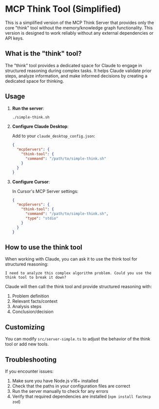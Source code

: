 # MCP Think Tool (Simplified)

This is a simplified version of the MCP Think Server that provides only the core "think" tool without the memory/knowledge graph functionality. This version is designed to work reliably without any external dependencies or API keys.

## What is the "think" tool?

The "think" tool provides a dedicated space for Claude to engage in structured reasoning during complex tasks. It helps Claude validate prior steps, analyze information, and make informed decisions by creating a dedicated space for thinking.

## Usage

1. **Run the server**:

   ```bash
   ./simple-think.sh
   ```

2. **Configure Claude Desktop**:

   Add to your `claude_desktop_config.json`:

   ```json
   {
     "mcpServers": {
       "think-tool": {
         "command": "/path/to/simple-think.sh"
       }
     }
   }
   ```

3. **Configure Cursor**:

   In Cursor's MCP Server settings:

   ```json
   {
     "mcpServers": {
       "think-tool": {
         "command": "/path/to/simple-think.sh",
         "type": "stdio"
       }
     }
   }
   ```

## How to use the think tool

When working with Claude, you can ask it to use the think tool for structured reasoning:

```
I need to analyze this complex algorithm problem. Could you use the think tool to break it down?
```

Claude will then call the think tool and provide structured reasoning with:

1. Problem definition
2. Relevant facts/context
3. Analysis steps
4. Conclusion/decision

## Customizing

You can modify `src/server-simple.ts` to adjust the behavior of the think tool or add new tools.

## Troubleshooting

If you encounter issues:

1. Make sure you have Node.js v16+ installed
2. Check that the paths in your configuration files are correct
3. Run the server manually to check for any errors
4. Verify that required dependencies are installed (`npm install fastmcp zod`) 
